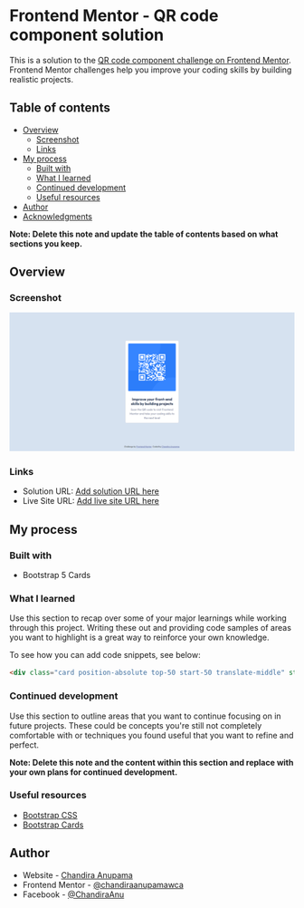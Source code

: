 # Frontend Mentor - QR code component solution

This is a solution to the [QR code component challenge on Frontend Mentor](https://www.frontendmentor.io/challenges/qr-code-component-iux_sIO_H). Frontend Mentor challenges help you improve your coding skills by building realistic projects. 

## Table of contents

- [Overview](#overview)
  - [Screenshot](#screenshot)
  - [Links](#links)
- [My process](#my-process)
  - [Built with](#built-with)
  - [What I learned](#what-i-learned)
  - [Continued development](#continued-development)
  - [Useful resources](#useful-resources)
- [Author](#author)
- [Acknowledgments](#acknowledgments)

**Note: Delete this note and update the table of contents based on what sections you keep.**

## Overview

### Screenshot

![](./screenshot.jpg)

### Links

- Solution URL: [Add solution URL here](https://github.com/chandiraanupamawca/qr-code-component)
- Live Site URL: [Add live site URL here](https://qr-code-component.chandiraanupama.repl.co)

## My process

### Built with

- Bootstrap 5 Cards

### What I learned

Use this section to recap over some of your major learnings while working through this project. Writing these out and providing code samples of areas you want to highlight is a great way to reinforce your own knowledge.

To see how you can add code snippets, see below:

```html
<div class="card position-absolute top-50 start-50 translate-middle" style="width: 19rem;">
```

### Continued development

Use this section to outline areas that you want to continue focusing on in future projects. These could be concepts you're still not completely comfortable with or techniques you found useful that you want to refine and perfect.

**Note: Delete this note and the content within this section and replace with your own plans for continued development.**

### Useful resources

- [Bootstrap CSS](https://getbootstrap.com/docs/5.2/getting-started/introduction/)
- [Bootstrap Cards](https://getbootstrap.com/docs/5.2/components/card/#example)

## Author

- Website - [Chandira Anupama](https://chandiradev..ml)
- Frontend Mentor - [@chandiraanupamawca](https://www.frontendmentor.io/profile/chandiraanupamawca)
- Facebook - [@ChandiraAnu](https://www.facebook.com/ChandiraAnu)

